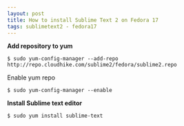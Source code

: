 ```yaml
---
layout: post
title: How to install Sublime Text 2 on Fedora 17
tags: sublimetext2 - fedora17
---
```


**Add repository to yum**  

``$ sudo yum-config-manager --add-repo http://repo.cloudhike.com/sublime2/fedora/sublime2.repo``

Enable yum repo

``$ sudo yum-config-manager --enable``

**Install Sublime text editor**  

``$ sudo yum install sublime-text``
